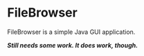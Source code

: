 FileBrowser
===========

FileBrowser is a simple Java GUI application. 

***Still needs some work. It does work, though.***
